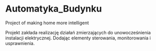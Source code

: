 Automatyka_Budynku
==================
Project of making home more intelligent

Projekt zakłada realizację działań zmierzających do unowocześnienia instalacji elektrycznej. Dodając elementy sterowania, monitorowania i usprawnienia.
